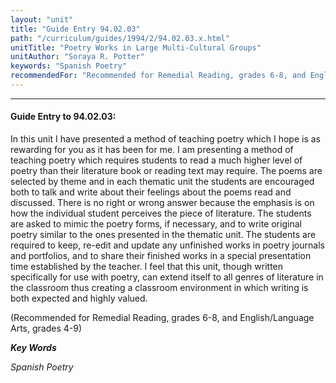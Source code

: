 ```yaml
---
layout: "unit"
title: "Guide Entry 94.02.03"
path: "/curriculum/guides/1994/2/94.02.03.x.html"
unitTitle: "Poetry Works in Large Multi-Cultural Groups"
unitAuthor: "Soraya R. Potter"
keywords: "Spanish Poetry"
recommendedFor: "Recommended for Remedial Reading, grades 6-8, and English/Language Arts, grades 4-9"
---
```

<body>
<hr/>
<h4>
Guide Entry to 94.02.03:
</h4>
In this unit I have presented a method of teaching poetry which I hope is as rewarding for you as it has been for me.  I am presenting a method of teaching poetry which requires students to read a much higher level of poetry than their literature book or reading text may require.  The poems are selected by theme and in each thematic unit the students are encouraged both to talk and write about their feelings about the poems read and discussed.  There is no right or wrong answer because the emphasis is on how the individual student perceives the piece of literature.  The students are asked to mimic the poetry forms, if necessary, and to write original poetry similar to the ones presented in the thematic unit.  The students are required to keep, re-edit and update any unfinished works in poetry journals and portfolios, and to share their finished works in a special presentation time established by the teacher.  I feel that this unit, though written specifically for use with poetry, can extend itself to all genres of literature in the classroom thus creating a classroom environment in which writing is both expected and highly valued.
<p>
(Recommended for Remedial Reading, grades 6-8, and English/Language Arts, grades 4-9)
</p>
<p>
<b>
<i>
Key Words
</i>
</b>
<br/>
</p>
<p>
<i>
Spanish Poetry
</i>
</p>
</body>